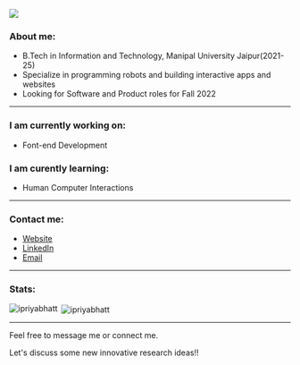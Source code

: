 ![](https://github.com/ipriyabhatt/bhatt-priya/blob/main/Black%20and%20Yellow%20Illustrated%20Designer%20LinkedIn%20Banner.png)



### About me:
- B.Tech in Information and Technology, Manipal University Jaipur(2021-25)
- Specialize in programming robots and building interactive apps and websites
- Looking for Software and Product roles for Fall 2022

----

### I am currently working on:
- Font-end Development

### I am curently learning:
- Human Computer Interactions


-----

### Contact me:
- [Website](https://ipriyabhatt.github.io/)
- [LinkedIn](https://linkedin.com/in/bhatt-priya)
- [Email](mailto:priya.219302108@muj.manipal.edu)

-----

### Stats:
<p><img align="left" src="https://github-readme-stats.vercel.app/api/top-langs?username=ipriyabhatt&show_icons=true&locale=en&layout=compact&theme=tokyonight" alt="ipriyabhatt" /></p>
<p>&nbsp;<img align="center" src="https://github-readme-stats.vercel.app/api?username=ipriyabhatt&show_icons=true&locale=en&theme=tokyonight" alt="ipriyabhatt" /></p>

---

Feel free to message me or connect me.

Let's discuss some new innovative research ideas!!



